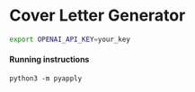 # Cover Letter Generator

```bash
export OPENAI_API_KEY=your_key
```

#### Running instructions

```
python3 -m pyapply
```
